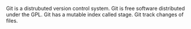 Git is a distrubuted version control system.
Git is free software distributed under the GPL.
Git has a mutable index called stage.
Git track changes of files.
